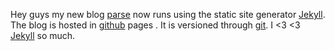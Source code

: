 Hey guys my new blog [parse](http://parse.cf) now runs using the static site generator [Jekyll](http://jekyllrb.com). The blog is hosted in [github](http://github.com) pages . It is versioned through [git](http://git-scm.org). I <3 <3 [Jekyll](http://jekyllrb.com) so much.